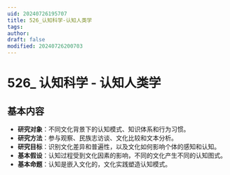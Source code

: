```yaml
---
uid: 20240726195707
title: 526_认知科学-认知人类学
tags: 
author: 
draft: false
modified: 20240726200703
---
```


# 526_ 认知科学 - 认知人类学

## 基本内容

- **研究对象**：不同文化背景下的认知模式、知识体系和行为习惯。
- **研究方法**：参与观察、民族志访谈、文化比较和文本分析。
- **研究目标**：识别文化差异和普遍性，以及文化如何影响个体的感知和认知。
- **基本假设**：认知过程受到文化因素的影响，不同的文化产生不同的认知图式。
- **基本命题**：认知是嵌入文化的，文化实践塑造认知模式。